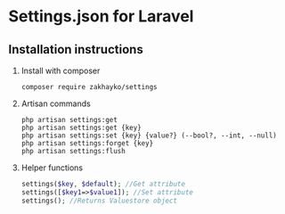 # Settings.json for Laravel
## Installation instructions
1) Install with composer
    ```
    composer require zakhayko/settings
    ```
2) Artisan commands
    ```
    php artisan settings:get
    php artisan settings:get {key}
    php artisan settings:set {key} {value?} (--bool?, --int, --null)
    php artisan settings:forget {key}
    php artisan settings:flush    
    ```
3) Helper functions
    ```php
    settings($key, $default); //Get attribute
    settings([$key1=>$value1]); //Set attribute
    settings(); //Returns Valuestore object
    ```